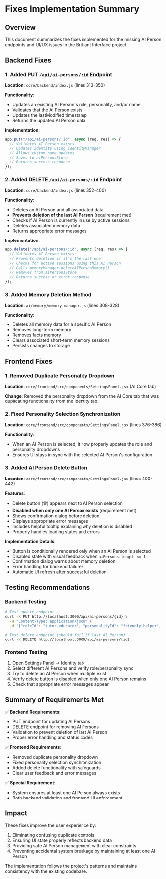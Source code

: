 # Fixes Implementation Summary

## Overview
This document summarizes the fixes implemented for the missing AI Person endpoints and UI/UX issues in the Brilliant Interface project.

## Backend Fixes

### 1. Added PUT `/api/ai-persons/:id` Endpoint
**Location**: `core/backend/index.js` (lines 313-350)

**Functionality**:
- Updates an existing AI Person's role, personality, and/or name
- Validates that the AI Person exists
- Updates the lastModified timestamp
- Returns the updated AI Person data

**Implementation**:
```javascript
app.put("/api/ai-persons/:id", async (req, res) => {
  // Validates AI Person exists
  // Updates identity using identityManager
  // Allows custom name updates
  // Saves to aiPersonsStore
  // Returns success response
});
```

### 2. Added DELETE `/api/ai-persons/:id` Endpoint
**Location**: `core/backend/index.js` (lines 352-400)

**Functionality**:
- Deletes an AI Person and all associated data
- **Prevents deletion of the last AI Person** (requirement met)
- Checks if AI Person is currently in use by active sessions
- Deletes associated memory data
- Returns appropriate error messages

**Implementation**:
```javascript
app.delete("/api/ai-persons/:id", async (req, res) => {
  // Validates AI Person exists
  // Prevents deletion if it's the last one
  // Checks for active sessions using this AI Person
  // Calls memoryManager.deleteAIPersonMemory()
  // Removes from aiPersonsStore
  // Returns success or error response
});
```

### 3. Added Memory Deletion Method
**Location**: `ai/memory/memory-manager.js` (lines 308-328)

**Functionality**:
- Deletes all memory data for a specific AI Person
- Removes long-term memory
- Removes facts memory
- Clears associated short-term memory sessions
- Persists changes to storage

## Frontend Fixes

### 1. Removed Duplicate Personality Dropdown
**Location**: `core/frontend/src/components/SettingsPanel.jsx` (AI Core tab)

**Change**: Removed the personality dropdown from the AI Core tab that was duplicating functionality from the Identity tab.

### 2. Fixed Personality Selection Synchronization
**Location**: `core/frontend/src/components/SettingsPanel.jsx` (lines 376-386)

**Functionality**:
- When an AI Person is selected, it now properly updates the role and personality dropdowns
- Ensures UI stays in sync with the selected AI Person's configuration

### 3. Added AI Person Delete Button
**Location**: `core/frontend/src/components/SettingsPanel.jsx` (lines 400-442)

**Features**:
- Delete button (🗑️) appears next to AI Person selection
- **Disabled when only one AI Person exists** (requirement met)
- Shows confirmation dialog before deletion
- Displays appropriate error messages
- Includes helpful tooltip explaining why deletion is disabled
- Properly handles loading states and errors

**Implementation Details**:
- Button is conditionally rendered only when an AI Person is selected
- Disabled state with visual feedback when `aiPersons.length <= 1`
- Confirmation dialog warns about memory deletion
- Error handling for backend failures
- Automatic UI refresh after successful deletion

## Testing Recommendations

### Backend Testing
```bash
# Test update endpoint
curl -X PUT http://localhost:3000/api/ai-persons/{id} \
  -H "Content-Type: application/json" \
  -d '{"roleId": "tutor-educator", "personalityId": "friendly-helper", "name": "Updated Name"}'

# Test delete endpoint (should fail if last AI Person)
curl -X DELETE http://localhost:3000/api/ai-persons/{id}
```

### Frontend Testing
1. Open Settings Panel → Identity tab
2. Select different AI Persons and verify role/personality sync
3. Try to delete an AI Person when multiple exist
4. Verify delete button is disabled when only one AI Person remains
5. Check that appropriate error messages appear

## Summary of Requirements Met

✅ **Backend Requirements**:
- PUT endpoint for updating AI Persons
- DELETE endpoint for removing AI Persons
- Validation to prevent deletion of last AI Person
- Proper error handling and status codes

✅ **Frontend Requirements**:
- Removed duplicate personality dropdown
- Fixed personality selection synchronization
- Added delete functionality with safeguards
- Clear user feedback and error messages

✅ **Special Requirement**:
- System ensures at least one AI Person always exists
- Both backend validation and frontend UI enforcement

## Impact

These fixes improve the user experience by:
1. Eliminating confusing duplicate controls
2. Ensuring UI state properly reflects backend data
3. Providing safe AI Person management with clear constraints
4. Preventing accidental system breakage by maintaining at least one AI Person

The implementation follows the project's patterns and maintains consistency with the existing codebase.
